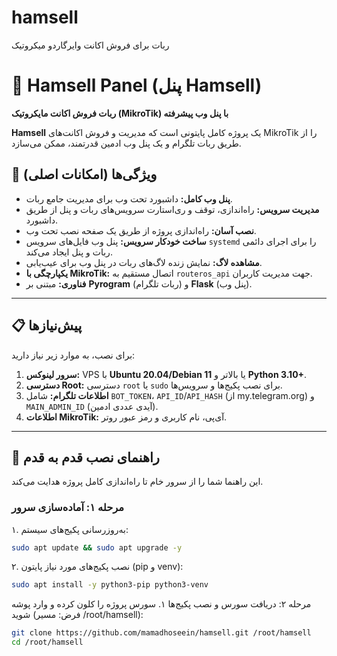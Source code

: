 # hamsell
ربات برای فروش اکانت وایرگاردو میکروتیک

# 🤖 Hamsell Panel (پنل Hamsell)

**ربات فروش اکانت مایکروتیک (MikroTik) با پنل وب پیشرفته**

**Hamsell** یک پروژه کامل پایتونی است که مدیریت و فروش اکانت‌های MikroTik را از طریق ربات تلگرام و یک پنل وب ادمین قدرتمند، ممکن می‌سازد.

## 🌟 ویژگی‌ها (امکانات اصلی)

* **پنل وب کامل:** داشبورد تحت وب برای مدیریت جامع ربات.
* **مدیریت سرویس:** راه‌اندازی، توقف و ری‌استارت سرویس‌های ربات و پنل از طریق داشبورد.
* **نصب آسان:** راه‌اندازی پروژه از طریق یک صفحه نصب تحت وب.
* **ساخت خودکار سرویس:** پنل وب فایل‌های سرویس `systemd` را برای اجرای دائمی ربات و پنل ایجاد می‌کند.
* **مشاهده لاگ:** نمایش زنده لاگ‌های ربات در پنل وب برای عیب‌یابی.
* **یکپارچگی با MikroTik:** اتصال مستقیم به `routeros_api` جهت مدیریت کاربران.
* **فناوری:** مبتنی بر **Pyrogram** (ربات تلگرام) و **Flask** (پنل وب).

***

## 📋 پیش‌نیازها

برای نصب، به موارد زیر نیاز دارید:

1.  **سرور لینوکس:** VPS با **Ubuntu 20.04/Debian 11** یا بالاتر و **Python 3.10+**.
2.  **دسترسی Root:** دسترسی `root` یا `sudo` برای نصب پکیج‌ها و سرویس‌ها.
3.  **اطلاعات تلگرام:** شامل `BOT_TOKEN`، `API_ID`/`API_HASH` (از my.telegram.org) و `MAIN_ADMIN_ID` (آیدی عددی ادمین).
4.  **اطلاعات MikroTik:** آی‌پی، نام کاربری و رمز عبور روتر.

***

## 🚀 راهنمای نصب قدم به قدم

این راهنما شما را از سرور خام تا راه‌اندازی کامل پروژه هدایت می‌کند.

### مرحله ۱: آماده‌سازی سرور

۱. به‌روزرسانی پکیج‌های سیستم:
```bash
sudo apt update && sudo apt upgrade -y
```
۲. نصب پکیج‌های مورد نیاز پایتون (pip و venv):
```bash
sudo apt install -y python3-pip python3-venv
```
مرحله ۲: دریافت سورس و نصب پکیج‌ها
۱. سورس پروژه را کلون کرده و وارد پوشه شوید (فرض: مسیر /root/hamsell):
```bash
git clone https://github.com/mamadhoseein/hamsell.git /root/hamsell
cd /root/hamsell
```
